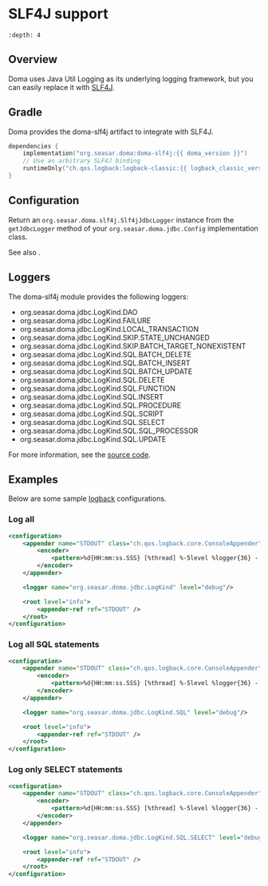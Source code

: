 # SLF4J support

```{contents}
:depth: 4
```

## Overview

Doma uses Java Util Logging as its underlying logging framework,
but you can easily replace it with [SLF4J](http://www.slf4j.org/).

## Gradle

Doma provides the doma-slf4j artifact to integrate with SLF4J.

```kotlin
dependencies {
    implementation("org.seasar.doma:doma-slf4j:{{ doma_version }}")
    // Use an arbitrary SLF4J binding
    runtimeOnly("ch.qos.logback:logback-classic:{{ logback_classic_version }}")
}
```

## Configuration

Return an `org.seasar.doma.slf4j.Slf4jJdbcLogger` instance from
the `getJdbcLogger` method of your `org.seasar.doma.jdbc.Config` implementation class.

See also [](config.md#logger).

## Loggers

The doma-slf4j module provides the following loggers:

- org.seasar.doma.jdbc.LogKind.DAO
- org.seasar.doma.jdbc.LogKind.FAILURE
- org.seasar.doma.jdbc.LogKind.LOCAL_TRANSACTION
- org.seasar.doma.jdbc.LogKind.SKIP.STATE_UNCHANGED
- org.seasar.doma.jdbc.LogKind.SKIP.BATCH_TARGET_NONEXISTENT
- org.seasar.doma.jdbc.LogKind.SQL.BATCH_DELETE
- org.seasar.doma.jdbc.LogKind.SQL.BATCH_INSERT
- org.seasar.doma.jdbc.LogKind.SQL.BATCH_UPDATE
- org.seasar.doma.jdbc.LogKind.SQL.DELETE
- org.seasar.doma.jdbc.LogKind.SQL.FUNCTION
- org.seasar.doma.jdbc.LogKind.SQL.INSERT
- org.seasar.doma.jdbc.LogKind.SQL.PROCEDURE
- org.seasar.doma.jdbc.LogKind.SQL.SCRIPT
- org.seasar.doma.jdbc.LogKind.SQL.SELECT
- org.seasar.doma.jdbc.LogKind.SQL.SQL_PROCESSOR
- org.seasar.doma.jdbc.LogKind.SQL.UPDATE

For more information, see the [source code](https://github.com/domaframework/doma/blob/master/doma-slf4j/src/main/java/org/seasar/doma/slf4j/Slf4jJdbcLogger.java).

## Examples

Below are some sample [logback](http://logback.qos.ch/) configurations.

### Log all

```xml
<configuration>
    <appender name="STDOUT" class="ch.qos.logback.core.ConsoleAppender">
        <encoder>
            <pattern>%d{HH:mm:ss.SSS} [%thread] %-5level %logger{36} - %msg%n</pattern>
        </encoder>
    </appender>

    <logger name="org.seasar.doma.jdbc.LogKind" level="debug"/>

    <root level="info">
        <appender-ref ref="STDOUT" />
    </root>
</configuration>
```

### Log all SQL statements

```xml
<configuration>
    <appender name="STDOUT" class="ch.qos.logback.core.ConsoleAppender">
        <encoder>
            <pattern>%d{HH:mm:ss.SSS} [%thread] %-5level %logger{36} - %msg%n</pattern>
        </encoder>
    </appender>

    <logger name="org.seasar.doma.jdbc.LogKind.SQL" level="debug"/>

    <root level="info">
        <appender-ref ref="STDOUT" />
    </root>
</configuration>
```

### Log only SELECT statements

```xml
<configuration>
    <appender name="STDOUT" class="ch.qos.logback.core.ConsoleAppender">
        <encoder>
            <pattern>%d{HH:mm:ss.SSS} [%thread] %-5level %logger{36} - %msg%n</pattern>
        </encoder>
    </appender>

    <logger name="org.seasar.doma.jdbc.LogKind.SQL.SELECT" level="debug"/>

    <root level="info">
        <appender-ref ref="STDOUT" />
    </root>
</configuration>
```
